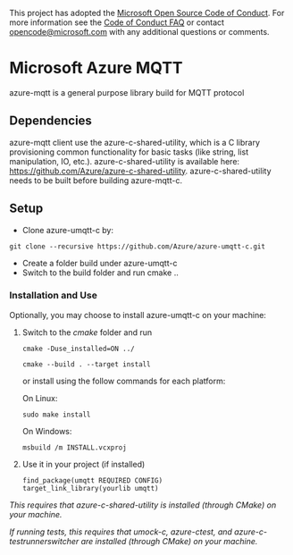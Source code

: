 This project has adopted the [Microsoft Open Source Code of Conduct](https://opensource.microsoft.com/codeofconduct/). For more information see the [Code of Conduct FAQ](https://opensource.microsoft.com/codeofconduct/faq/) or contact [opencode@microsoft.com](mailto:opencode@microsoft.com) with any additional questions or comments.

# Microsoft Azure MQTT

azure-mqtt is a general purpose library build for MQTT protocol

## Dependencies

azure-mqtt client use the azure-c-shared-utility, which is a C library provisioning common functionality for basic tasks (like string, list manipulation, IO, etc.).
azure-c-shared-utility is available here: https://github.com/Azure/azure-c-shared-utility.
azure-c-shared-utility needs to be built before building azure-mqtt-c.  

## Setup

- Clone azure-umqtt-c by:
```
git clone --recursive https://github.com/Azure/azure-umqtt-c.git
```
- Create a folder build under azure-umqtt-c
- Switch to the build folder and run
   cmake ..

### Installation and Use
Optionally, you may choose to install azure-umqtt-c on your machine:

1. Switch to the *cmake* folder and run
    ```
    cmake -Duse_installed=ON ../
    ```
    ```
    cmake --build . --target install
    ```
    
    or install using the follow commands for each platform:

    On Linux:
    ```
    sudo make install
    ```

    On Windows:
    ```
    msbuild /m INSTALL.vcxproj
    ```

2. Use it in your project (if installed)
    ```
    find_package(umqtt REQUIRED CONFIG)
    target_link_library(yourlib umqtt)
    ```

_This requires that azure-c-shared-utility is installed (through CMake) on your machine._

_If running tests, this requires that umock-c, azure-ctest, and azure-c-testrunnerswitcher are installed (through CMake) on your machine._

